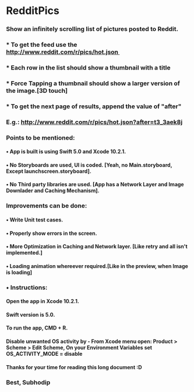 # RedditPics

### Show an infinitely scrolling list of pictures posted to Reddit.

### * To get the feed use the http://www.reddit.com/r/pics/hot.json 
### * Each row in the list should show a thumbnail with a title 
### * Force Tapping a thumbnail should show a larger version of the image.[3D touch] 
### * To get the next page of results, append the value of "after" 
### E.g.: http://www.reddit.com/r/pics/hot.json?after=t3_3aek8j

### Points to be mentioned:

#### • App is built is using Swift 5.0 and Xcode 10.2.1.
#### • No Storyboards are used, UI is coded. [Yeah, no Main.storyboard, Except launchscreen.storyboard].
#### • No Third party libraries are used. [App has a Network Layer and Image Downlader and Caching Mechanism].

### Improvements can be done:

#### • Write Unit test cases.
#### • Properly show errors in the screen.
#### • More Optimization in Caching and Network layer. [Like retry and all isn't implemented.]
#### • Loading animation whereever required.[Like in the preview, when Image is loading]

### • Instructions:

#### Open the app in Xcode 10.2.1.
#### Swift version is 5.0.
#### To run the app, CMD + R.
#### Disable unwanted OS activity by - From Xcode menu open: Product > Scheme > Edit Scheme, On your Environment Variables set OS_ACTIVITY_MODE = disable 

#### Thanks for your time for reading this long document :D

### Best, Subhodip
